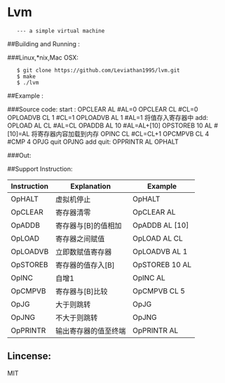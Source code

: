 # Lvm

       --- a simple virtual machine 

##Building and Running :

###Linux,*nix,Mac OSX:

       $ git clone https://github.com/Leviathan1995/lvm.git
       $ make
       $ ./lvm

##Example :

###Source code:
       start : OPCLEAR AL     #AL=0
               OPCLEAR CL     #CL=0
               OPLOADVB CL 1  #CL=1
               OPLOADVB AL 1  #AL=1     将值存入寄存器中
       add:    OPLOAD AL CL   #AL=CL
               OPADDB AL 10   #AL=AL+[10]
               OPSTOREB 10 AL #[10]=AL  将寄存器内容加载到内存
               OPINC CL       #CL=CL+1
               OPCMPVB CL 4   #CMP 4
               OPJG    quit
               OPJNG    add
       quit:   OPPRINTR AL
               OPHALT
               
###Out:
       
              
##Support Instruction:

| Instruction  | Explanation            |   Example        |
| ------------ | ---------------------- | -------------    |
|   OpHALT     |     虚拟机停止         |  OpHALT          |
|   OpCLEAR    |     寄存器清零         |  OpCLEAR AL      |
|   OpADDB     |     寄存器与[B]的值相加|  OpADDB AL [10]  |
|   OpLOAD     |     寄存器之间赋值     |  OpLOAD AL CL    |
|   OpLOADVB   |     立即数赋值寄存器   |  OpLOADVB AL 1   |
|   OpSTOREB   |     寄存器的值存入[B]  |  OpSTOREB 10 AL  |
|   OpINC      |     自增1              |  OpINC AL        |
|   OpCMPVB    |     寄存器与[B]比较    |  OpCMPVB CL 5    |
|   OpJG       |     大于则跳转         |  OpJG            |
|   OpJNG      |     不大于则跳转       |  OpJNG           |
|   OpPRINTR   |  输出寄存器的值至终端  |  OpPRINTR AL     |
<h2>Lincense:</h2>
    MIT
